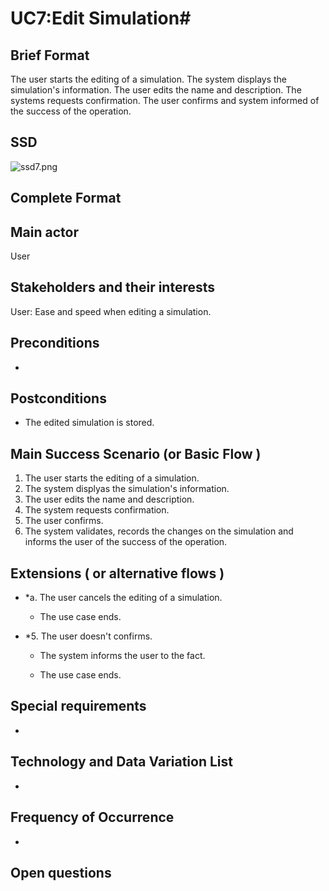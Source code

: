 # UC7:Edit Simulation#
## Brief Format ##
The user starts the editing of a simulation. The system displays the simulation's information. The user edits the name and description. The systems requests confirmation. The user confirms and system informed of the success of the operation.

## SSD ##
![ssd7.png](https://bitbucket.org/repo/pqBqye/images/2961018207-ssd7.png)

## Complete Format ##
## Main actor ##
User

## Stakeholders and their interests ##
User: Ease and speed when editing a simulation.

## Preconditions ##
-

## Postconditions ##
- The edited simulation is stored.

## Main Success Scenario (or Basic Flow ) ##

1. The user starts the editing of a simulation.
2. The system displyas the simulation's information.
3. The user edits the name and description.
4. The system requests confirmation.
5. The user confirms.
6. The system validates, records the changes on the simulation and informs the user of the success of the operation.

## Extensions ( or alternative flows ) ##

* *a. The user cancels the editing of a simulation.

    * The use case ends.

* *5. The user doesn't confirms.
 
    * The system informs the user to the fact.

    * The use case ends.


## Special requirements ##
-

## Technology and Data Variation List ##
-

## Frequency of Occurrence ##
-

## Open questions ##